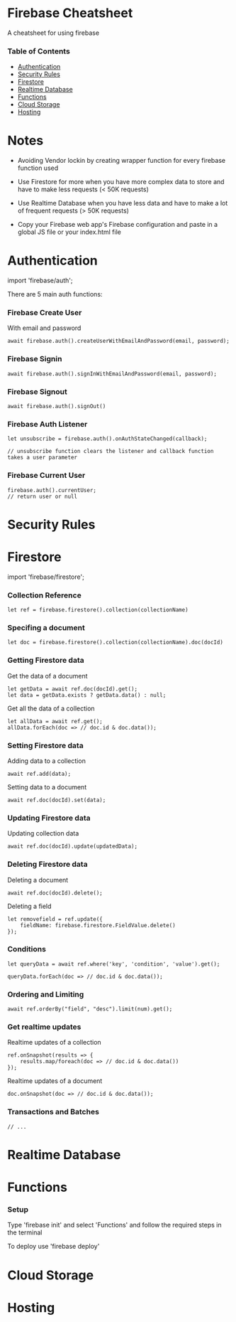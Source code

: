 # Firebase Cheatsheet
A cheatsheet for using firebase

### Table of Contents

* [Authentication](#authentication)
* [Security Rules](#security-rules)
* [Firestore](#firestore)
* [Realtime Database](#realtime-database)
* [Functions](#functions)
* [Cloud Storage](#cloud-storage)
* [Hosting](#hosting)


# Notes

* Avoiding Vendor lockin by creating wrapper function for every firebase function used

* Use Firestore for more when you have more complex data to store and have to make less requests (< 50K requests)

* Use Realtime Database when you have less data and have to make a lot of frequent requests (> 50K requests)

* Copy your Firebase web app's Firebase configuration and paste in a global JS file or your index.html file


# Authentication

import 'firebase/auth';

There are 5 main auth functions:

### Firebase Create User

With email and password
    
    await firebase.auth().createUserWithEmailAndPassword(email, password);

### Firebase Signin

    await firebase.auth().signInWithEmailAndPassword(email, password);

### Firebase Signout

    await firebase.auth().signOut()

### Firebase Auth Listener

    let unsubscribe = firebase.auth().onAuthStateChanged(callback);
    
    // unsubscribe function clears the listener and callback function takes a user parameter

### Firebase Current User

    firebase.auth().currentUser;
    // return user or null

# Security Rules

# Firestore

import 'firebase/firestore';

### Collection Reference

    let ref = firebase.firestore().collection(collectionName)

### Specifing a document

    let doc = firebase.firestore().collection(collectionName).doc(docId)

### Getting Firestore data

Get the data of a document

    let getData = await ref.doc(docId).get();
    let data = getData.exists ? getData.data() : null;

Get all the data of a collection

    let allData = await ref.get();
    allData.forEach(doc => // doc.id & doc.data());

### Setting Firestore data

Adding data to a collection

    await ref.add(data);

Setting data to a document
    
    await ref.doc(docId).set(data);

### Updating Firestore data

Updating collection data
    
    await ref.doc(docId).update(updatedData);

### Deleting Firestore data

Deleting a document

    await ref.doc(docId).delete();

Deleting a field

    let removefield = ref.update({
        fieldName: firebase.firestore.FieldValue.delete()
    });


### Conditions

    let queryData = await ref.where('key', 'condition', 'value').get();

    queryData.forEach(doc => // doc.id & doc.data());

### Ordering and Limiting

    await ref.orderBy("field", "desc").limit(num).get();

### Get realtime updates

Realtime updates of a collection

    ref.onSnapshot(results => {
        results.map/foreach(doc => // doc.id & doc.data())
    });

Realtime updates of a document

    doc.onSnapshot(doc => // doc.id & doc.data());

### Transactions and Batches

    // ...


# Realtime Database



# Functions

### Setup

Type 'firebase init' and select 'Functions' and follow the required steps in the terminal

To deploy use 'firebase deploy'


# Cloud Storage


# Hosting